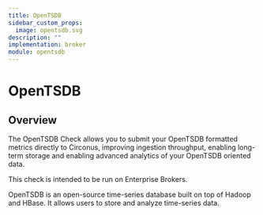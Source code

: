 ```yaml
---
title: OpenTSDB
sidebar_custom_props:
  image: opentsdb.svg
description: ""
implementation: broker
module: opentsdb
---
```


# OpenTSDB

## Overview

The OpenTSDB Check allows you to submit your OpenTSDB formatted metrics directly to Circonus, improving ingestion throughput, enabling long-term storage and enabling advanced analytics of your OpenTSDB oriented data.

This check is intended to be run on Enterprise Brokers.

OpenTSDB is an open-source time-series database built on top of Hadoop and HBase. It allows users to store and analyze time-series data.
